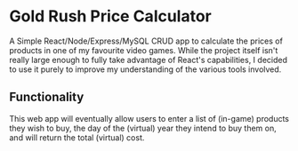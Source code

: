 # Gold Rush Price Calculator
A Simple React/Node/Express/MySQL CRUD app to calculate the prices of products in one of my favourite video games.
While the project itself isn't really large enough to fully take advantage of React's capabilities, I decided to use it purely to improve my understanding of the various
tools involved.
## Functionality
This web app will eventually allow users to enter a list of (in-game) products they wish to buy, the day of the (virtual) year they intend to buy them on, and will return the total (virtual) cost.
